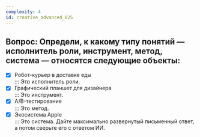 ```yaml
---
complexity: 4
id: creative_advanced_025
---
```

## Вопрос: Определи, к какому типу понятий — исполнитель роли, инструмент, метод, система — относятся следующие объекты:

- [x] Робот-курьер в доставке еды  
  ::: Это исполнитель роли.  
- [x] Графический планшет для дизайнера  
  ::: Это инструмент.  
- [x] A/B-тестирование  
  ::: Это метод.  
- [x] Экосистема Apple  
  ::: Это система. Дайте максимально развернутый письменный ответ, а потом сверьте его с ответом ИИ.
